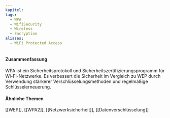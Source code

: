 ```yaml
---
kapitel: 
tags:
  - WPA
  - WifiSecurity
  - Wireless
  - Encryption
aliases:
  - WiFi Protected Access
---
```

#### Zusammenfassung

WPA ist ein Sicherheitsprotokoll und Sicherheitszertifizierungsprogramm für Wi-Fi-Netzwerke. Es verbessert die Sicherheit im Vergleich zu WEP durch Verwendung stärkerer Verschlüsselungsmethoden und regelmäßige Schlüsselerneuerung.

#### Ähnliche Themen

[[WEP]], [[WPA2]], [[Netzwerksicherheit]], [[Datenverschlüsselung]]